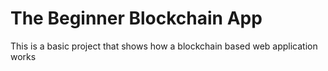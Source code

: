# The Beginner Blockchain App

This is a basic project that shows how a blockchain based web application works
